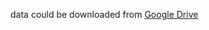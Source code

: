 data could be downloaded from [Google Drive](https://drive.google.com/file/d/1lDxS2EguwllnGiURdCjM6YVBdnNBkLd6/view?usp=sharing)